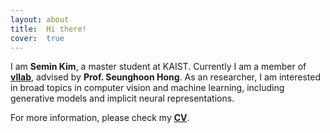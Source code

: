 ```yaml
---
layout: about
title:  Hi there!
cover:  true
---
```


<!-- ---
layout: about
image: /assets/img/blog/hydejack-9.jpg
description: >
  A boutique Jekyll theme for hackers, nerds, and academics,
  with a focus on personal sites that are meant to impress.
hide_description: true
redirect_from:
  - /download/
--- -->

I am **Semin Kim**, a master student at KAIST. Currently I am a member of [**vllab**](https://vllab.kaist.ac.kr), advised by **Prof. Seunghoon Hong**. As an researcher, I am interested in broad topics in computer vision and machine learning, including generative models and implicit neural representations.


For more information, please check my [**CV**](/cv).
